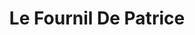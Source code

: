 ---
title: "Le Fournil De Patrice"
url: /moret-loing-et-orvanne/le-fournil-de-patrice/
shop: boulangerie
---